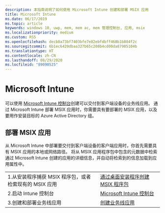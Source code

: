```yaml
---
description: 本指南说明了如何使用 Microsoft Intune 创建和部署 MSIX 应用
title: Microsoft Intune
ms.date: 06/17/2019
ms.topic: article
keywords: windows 10, uwp, mem, mem ac, mem 管理控制台, 应用, msix
ms.localizationpriority: medium
ms.custom: RS5
ms.openlocfilehash: decb8a73bf7403bfe7e82ebfdbff468b1b884f2c
ms.sourcegitcommit: 6b1ec6420dbaa327b65c208b4cd00da87985104b
ms.translationtype: HT
ms.contentlocale: zh-CN
ms.lasthandoff: 08/29/2020
ms.locfileid: "89090525"
---
```

# <a name="microsoft-intune"></a>Microsoft Intune
可以使用 [Microsoft Intune 控制台](https://portal.azure.com/#blade/Microsoft_Intune_DeviceSettings/ExtensionLandingBlade/overview)创建可以交付到客户端设备的业务线应用。 通过 Microsoft Intune 部署 MSIX 应用时，你需要具有要部署的 MSIX 应用，以及要用作安装目标的 Azure Active Directory 组。

## <a name="deploying-an-msix-app"></a>部署 MSIX 应用
从 Microsoft Intune 中部署要交付到客户端设备的客户端应用时，你首先需要具有 MSIX 应用的本地或网络路径。 将从 MSIX 应用程序包中包含的元数据中检索通过 Microsoft Intune 创建的应用的详细信息，并自动将检索到的信息加载到应用属性中。

|||
|-----|------|
| 1.从安装程序捕获 MSIX 程序包，或者检索现有的 MSIX 应用 | [通过桌面安装程序创建 MSIX 程序包](../packaging-tool/create-app-package.md) |
| 2.启动 Intune 控制台 | [Microsoft Intune 控制台](https://portal.azure.com/#blade/Microsoft_Intune_DeviceSettings/ExtensionLandingBlade/overview) |
| 3.创建和部署业务线应用 | [创建业务线应用](/intune/apps/lob-apps-windows) |
